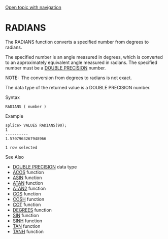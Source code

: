 [Open topic with navigation](../../../index.html#Shared/SQLReference/BuiltInFcns/Radians.html)

<a href="" id="BuiltInFcns.Radians"></a>[]()RADIANS
===================================================

The <span class="CodeFont">RADIANS</span> function converts a specified number from degrees to radians.

The specified number is an angle measured in degrees, which is converted to an approximately equivalent angle measured in radians. The specified number must be a [<span class="CodeFont">DOUBLE PRECISION</span>](../DataTypes/DoublePrecision.html) number.

<span class="autonumber"><span class="noteAutoNum">NOTE:  </span></span>The conversion from degrees to radians is not exact.

The data type of the returned value is a <span class="CodeFont">DOUBLE PRECISION</span> number.

Syntax

``` FcnSyntax
RADIANS ( number )
```

Example

``` Example
splice> VALUES RADIANS(90);
1
----------
1.5707963267948966

1 row selected
```

See Also

-   [<span class="CodeFont">DOUBLE PRECISION</span>](../DataTypes/DoublePrecision.html) data type
-   [<span class="CodeFont">ACOS</span>](Acos.html) function
-   [<span class="CodeFont">ASIN</span>](Asin.html) function
-   [<span class="CodeFont">ATAN</span>](Atan.html) function
-   [<span class="CodeFont">ATAN2</span>](Atan2.html) function
-   [<span class="CodeFont">COS</span>](Cos.html) function
-   [<span class="CodeFont">COSH</span>](Cosh.html) function
-   [<span class="CodeFont">COT</span>](Cot.html) function
-   [<span class="CodeFont">DEGREES</span>](Degrees.html) function
-   [<span class="CodeFont">SIN</span>](Sin.html) function
-   [<span class="CodeFont">SINH</span>](Sinh.html) function
-   [<span class="CodeFont">TAN</span>](Tan.html) function
-   [<span class="CodeFont">TANH</span>](Tanh.html) function

 


